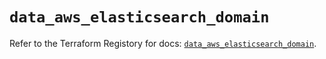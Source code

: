 # `data_aws_elasticsearch_domain`

Refer to the Terraform Registory for docs: [`data_aws_elasticsearch_domain`](https://www.terraform.io/docs/providers/aws/d/elasticsearch_domain).

